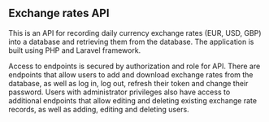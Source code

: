 ## Exchange rates API

This is an API for recording daily currency exchange rates (EUR, USD, GBP) into a database and retrieving them from the database. The application is built using PHP and Laravel framework.

Access to endpoints is secured by authorization and role for API. There are endpoints that allow users to add and download exchange rates from the database, as well as log in, log out, refresh their token and change their password. Users with administrator privileges also have access to additional endpoints that allow editing and deleting existing exchange rate records, as well as adding, editing and deleting users.